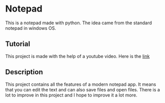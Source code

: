 # Notepad
This is a notepad made with python. The idea came from the standard notepad in windows OS.

## Tutorial 
This project is made with the help of a youtube video. Here is the [link](https://youtu.be/UMTaOFNk73Y)

## Description 
This project contains all the features of a modern notepad app. It means that you can edit the text and can also save files and open files. There is a lot to improve in this project and I hope to improve it a lot more.
